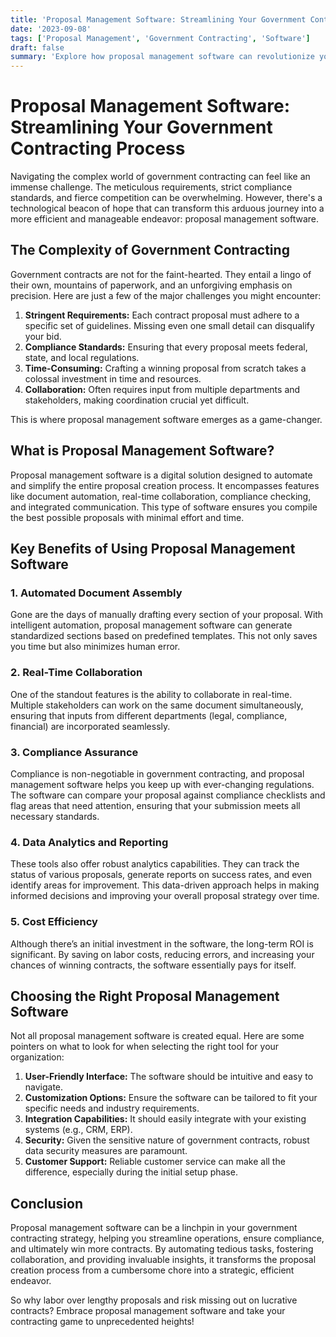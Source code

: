 ```yaml
---
title: 'Proposal Management Software: Streamlining Your Government Contracting Process'
date: '2023-09-08'
tags: ['Proposal Management', 'Government Contracting', 'Software']
draft: false
summary: 'Explore how proposal management software can revolutionize your approach to securing government contracts, making the process efficient, accurate, and far less stressful.'
---
```


# Proposal Management Software: Streamlining Your Government Contracting Process

Navigating the complex world of government contracting can feel like an immense challenge. The meticulous requirements, strict compliance standards, and fierce competition can be overwhelming. However, there's a technological beacon of hope that can transform this arduous journey into a more efficient and manageable endeavor: proposal management software.

## The Complexity of Government Contracting

Government contracts are not for the faint-hearted. They entail a lingo of their own, mountains of paperwork, and an unforgiving emphasis on precision. Here are just a few of the major challenges you might encounter:

1. **Stringent Requirements:** Each contract proposal must adhere to a specific set of guidelines. Missing even one small detail can disqualify your bid.
2. **Compliance Standards:** Ensuring that every proposal meets federal, state, and local regulations.
3. **Time-Consuming:** Crafting a winning proposal from scratch takes a colossal investment in time and resources.
4. **Collaboration:** Often requires input from multiple departments and stakeholders, making coordination crucial yet difficult.

This is where proposal management software emerges as a game-changer.

## What is Proposal Management Software?

Proposal management software is a digital solution designed to automate and simplify the entire proposal creation process. It encompasses features like document automation, real-time collaboration, compliance checking, and integrated communication. This type of software ensures you compile the best possible proposals with minimal effort and time.

## Key Benefits of Using Proposal Management Software

### 1. **Automated Document Assembly**

Gone are the days of manually drafting every section of your proposal. With intelligent automation, proposal management software can generate standardized sections based on predefined templates. This not only saves you time but also minimizes human error.

### 2. **Real-Time Collaboration**

One of the standout features is the ability to collaborate in real-time. Multiple stakeholders can work on the same document simultaneously, ensuring that inputs from different departments (legal, compliance, financial) are incorporated seamlessly.

### 3. **Compliance Assurance**

Compliance is non-negotiable in government contracting, and proposal management software helps you keep up with ever-changing regulations. The software can compare your proposal against compliance checklists and flag areas that need attention, ensuring that your submission meets all necessary standards.

### 4. **Data Analytics and Reporting**

These tools also offer robust analytics capabilities. They can track the status of various proposals, generate reports on success rates, and even identify areas for improvement. This data-driven approach helps in making informed decisions and improving your overall proposal strategy over time.

### 5. **Cost Efficiency**

Although there’s an initial investment in the software, the long-term ROI is significant. By saving on labor costs, reducing errors, and increasing your chances of winning contracts, the software essentially pays for itself.

## Choosing the Right Proposal Management Software

Not all proposal management software is created equal. Here are some pointers on what to look for when selecting the right tool for your organization:

1. **User-Friendly Interface:** The software should be intuitive and easy to navigate.
2. **Customization Options:** Ensure the software can be tailored to fit your specific needs and industry requirements.
3. **Integration Capabilities:** It should easily integrate with your existing systems (e.g., CRM, ERP).
4. **Security:** Given the sensitive nature of government contracts, robust data security measures are paramount.
5. **Customer Support:** Reliable customer service can make all the difference, especially during the initial setup phase.

## Conclusion

Proposal management software can be a linchpin in your government contracting strategy, helping you streamline operations, ensure compliance, and ultimately win more contracts. By automating tedious tasks, fostering collaboration, and providing invaluable insights, it transforms the proposal creation process from a cumbersome chore into a strategic, efficient endeavor.

So why labor over lengthy proposals and risk missing out on lucrative contracts? Embrace proposal management software and take your contracting game to unprecedented heights!